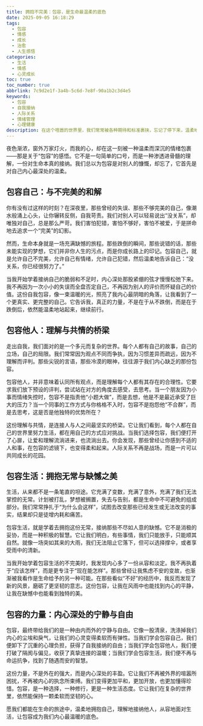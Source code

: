 ```yaml
---
title: 拥抱不完美：包容，是生命最温柔的底色
date: 2025-09-05 16:18:29
tags:
  - 包容
  - 情感
  - 成长
  - 治愈
  - 人生感悟
categories:
  - 生活
  - 情感
  - 心灵成长
toc: true
toc_number: true
abbrlink: 7c9d2e1f-3a4b-5c6d-7e8f-90a1b2c3d4e5
keywords:
  - 包容
  - 自我接纳
  - 人际关系
  - 情绪管理
  - 心理健康
description: 在这个喧嚣的世界里，我们常常被各种期待和标准裹挟，忘记了停下来，温柔地拥抱自己和身边的一切。包容，不仅仅是对他人的宽恕，更是对自我、对生活无常的深情接纳。它像一束光，照亮我们内心深处的柔软，让我们在不完美中找到真正的平静与力量。
---
```


夜色渐浓，窗外万家灯火，而我的心，却在这一刻被一种温柔而深沉的情绪包裹——那是关于“包容”的感悟。它不是一句简单的口号，而是一种渗透进骨髓的理解，一份对生命本真的接纳。我们总以为包容是对别人的慷慨，却忘了，它首先是对自己内心最深处的温柔。

## 包容自己：与不完美的和解

你有没有过这样的时刻？在深夜里，那些曾经的失误、那些不够完美的自己，像潮水般涌上心头，让你辗转反侧，自我苛责。我们对别人可以轻易说出“没关系”，却唯独对自己，总是那么严苛。我们害怕犯错，害怕不够好，害怕不被爱，于是拼命地去追求一个“完美”的幻影。

然而，生命本身就是一场充满缺憾的旅程。那些跌倒的瞬间，那些说错的话，那些未能实现的梦想，它们并非你人生的污点，而是你成长路上的印记。包容自己，就是允许自己不完美，允许自己有情绪，允许自己犯错，然后温柔地告诉自己：“没关系，你已经很努力了。”

当我开始学着接纳自己的脆弱和不足时，内心深处那股紧绷的弦才慢慢松弛下来。我不再因为一次小小的失误而全盘否定自己，不再因为别人的评价而怀疑自己的价值。这份自我包容，像一束温暖的光，照亮了我内心最阴暗的角落，让我看到了一个更真实、更完整的自己。它告诉我，真正的力量，不是在于从不跌倒，而是在于跌倒后，依然能温柔地站起来，继续前行。

## 包容他人：理解与共情的桥梁

走出自我，我们面对的是一个多元而复杂的世界。每个人都有自己的故事，自己的立场，自己的局限。我们常常因为观点不同而争执，因为习惯差异而疏远，因为不理解而评判。那些尖锐的言语，那些冷漠的眼神，往往源于我们内心缺乏的那份包容。

包容他人，并非意味着认同所有观点，而是理解每个人都有其存在的合理性。它要求我们放下预设的评判，尝试站在对方的角度去感受，去思考。当一个朋友因为小事而情绪失控时，包容不是指责他“小题大做”，而是去想，他是不是最近承受了巨大的压力？当一个同事的工作方式与你格格不入时，包容不是抱怨他“不合群”，而是去思考，这是否是他独特的优势所在？

这份理解与共情，是连接人与人之间最坚实的桥梁。它让我们看到，每个人都在自己的世界里努力生活，都在用自己的方式应对挑战。当我们选择包容，我们便打开了心扉，让爱和理解流淌进来，也流淌出去。你会发现，那些曾经让你感到不适的人和事，在包容的滤镜下，也变得柔和起来。人际关系不再是战场，而是一片可以共同成长的花园。

## 包容生活：拥抱无常与缺憾之美

生活，从来都不是一条笔直的坦途。它充满了变数，充满了意外，充满了我们无法掌控的无常。计划被打乱，梦想被搁置，失去与告别，都是生命中不可避免的组成部分。我们常常挣扎于“为什么会这样”，试图去改变那些已经发生或无法改变的事实，结果却只是徒增内耗和痛苦。

包容生活，就是学着去拥抱这份无常，接纳那些不尽如人意的缺憾。它不是消极的妥协，而是一种积极的智慧。它让我们明白，有些事情，我们只能放手，只能顺其自然。就像一场突如其来的大雨，我们无法阻止它落下，但可以选择撑伞，或者享受雨中的清新。

当我开始学着包容生活的不完美时，我发现内心多了一份从容和淡定。我不再执着于“应该怎样”，而是更专注于“现在能怎样”。那些曾经让我焦虑不安的变故，也渐渐被我看作是生命给予的另一种可能。在那些看似“不好”的经历中，我反而发现了新的风景，磨砺了更坚韧的意志。这份包容，让我在风雨中也能找到内心的平静，让我在缺憾中也能看到独特的美。

## 包容的力量：内心深处的宁静与自由

包容，最终带给我们的是一种由内而外的宁静与自由。它像一股清泉，洗涤掉我们内心的尘埃和戾气，让我们的心灵变得柔软而有弹性。当我们学会包容自己，我们便卸下了沉重的心理负担，获得了自我接纳的自由；当我们学会包容他人，我们便打破了隔阂与偏见，收获了真挚连接的温暖；当我们学会包容生活，我们便不再与命运抗争，找到了随遇而安的智慧。

这份力量，不是外在的强大，而是内心深处的丰盈。它让我们不再被外界的喧嚣所困扰，不再被内心的执念所束缚。我们变得更加平和，更加开放，也更加懂得珍惜。包容，是一种选择，一种修行，更是一种生活态度。它让我们在复杂的世界里，依然能保持一颗柔软而坚韧的心。

愿我们都能在生命的旅途中，温柔地拥抱自己，理解地接纳他人，从容地面对生活，让包容成为我们内心最温暖的底色。